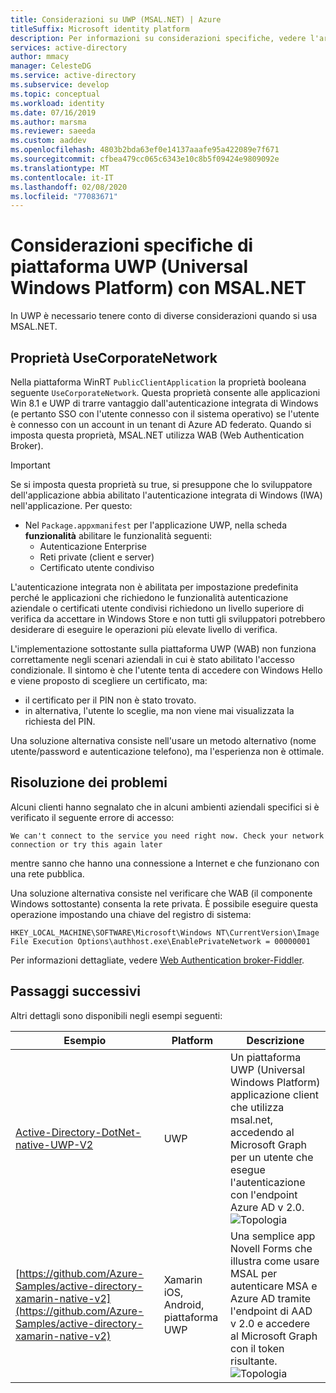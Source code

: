 ```yaml
---
title: Considerazioni su UWP (MSAL.NET) | Azure
titleSuffix: Microsoft identity platform
description: Per informazioni su considerazioni specifiche, vedere l'articolo relativo all'uso di piattaforma UWP (Universal Windows Platform) con Microsoft Authentication Library per .NET (MSAL.NET).
services: active-directory
author: mmacy
manager: CelesteDG
ms.service: active-directory
ms.subservice: develop
ms.topic: conceptual
ms.workload: identity
ms.date: 07/16/2019
ms.author: marsma
ms.reviewer: saeeda
ms.custom: aaddev
ms.openlocfilehash: 4803b2bda63ef0e14137aaafe95a422089e7f671
ms.sourcegitcommit: cfbea479cc065c6343e10c8b5f09424e9809092e
ms.translationtype: MT
ms.contentlocale: it-IT
ms.lasthandoff: 02/08/2020
ms.locfileid: "77083671"
---
```

# <a name="universal-windows-platform-specific-considerations-with-msalnet"></a>Considerazioni specifiche di piattaforma UWP (Universal Windows Platform) con MSAL.NET
In UWP è necessario tenere conto di diverse considerazioni quando si usa MSAL.NET.

## <a name="the-usecorporatenetwork-property"></a>Proprietà UseCorporateNetwork
Nella piattaforma WinRT `PublicClientApplication` la proprietà booleana seguente ``UseCorporateNetwork``. Questa proprietà consente alle applicazioni Win 8.1 e UWP di trarre vantaggio dall'autenticazione integrata di Windows (e pertanto SSO con l'utente connesso con il sistema operativo) se l'utente è connesso con un account in un tenant di Azure AD federato. Quando si imposta questa proprietà, MSAL.NET utilizza WAB (Web Authentication Broker).

> [!IMPORTANT]
> Se si imposta questa proprietà su true, si presuppone che lo sviluppatore dell'applicazione abbia abilitato l'autenticazione integrata di Windows (IWA) nell'applicazione. Per questo:
> - Nel ``Package.appxmanifest`` per l'applicazione UWP, nella scheda **funzionalità** abilitare le funzionalità seguenti:
>   - Autenticazione Enterprise
>   - Reti private (client e server)
>   - Certificato utente condiviso

L'autenticazione integrata non è abilitata per impostazione predefinita perché le applicazioni che richiedono le funzionalità autenticazione aziendale o certificati utente condivisi richiedono un livello superiore di verifica da accettare in Windows Store e non tutti gli sviluppatori potrebbero desiderare di eseguire le operazioni più elevate livello di verifica.

L'implementazione sottostante sulla piattaforma UWP (WAB) non funziona correttamente negli scenari aziendali in cui è stato abilitato l'accesso condizionale. Il sintomo è che l'utente tenta di accedere con Windows Hello e viene proposto di scegliere un certificato, ma:

- il certificato per il PIN non è stato trovato.
- in alternativa, l'utente lo sceglie, ma non viene mai visualizzata la richiesta del PIN.

Una soluzione alternativa consiste nell'usare un metodo alternativo (nome utente/password e autenticazione telefono), ma l'esperienza non è ottimale.

## <a name="troubleshooting"></a>Risoluzione dei problemi

Alcuni clienti hanno segnalato che in alcuni ambienti aziendali specifici si è verificato il seguente errore di accesso:

```Text
We can't connect to the service you need right now. Check your network connection or try this again later
```

mentre sanno che hanno una connessione a Internet e che funzionano con una rete pubblica.

Una soluzione alternativa consiste nel verificare che WAB (il componente Windows sottostante) consenta la rete privata. È possibile eseguire questa operazione impostando una chiave del registro di sistema:

```Text
HKEY_LOCAL_MACHINE\SOFTWARE\Microsoft\Windows NT\CurrentVersion\Image File Execution Options\authhost.exe\EnablePrivateNetwork = 00000001
```

Per informazioni dettagliate, vedere [Web Authentication broker-Fiddler](https://docs.microsoft.com/windows/uwp/security/web-authentication-broker#fiddler).

## <a name="next-steps"></a>Passaggi successivi
Altri dettagli sono disponibili negli esempi seguenti:

Esempio | Platform | Descrizione 
|------ | -------- | -----------|
|[Active-Directory-DotNet-native-UWP-V2](https://github.com/azure-samples/active-directory-dotnet-native-uwp-v2) | UWP | Un piattaforma UWP (Universal Windows Platform) applicazione client che utilizza msal.net, accedendo al Microsoft Graph per un utente che esegue l'autenticazione con l'endpoint Azure AD v 2.0. <br>![Topologia](media/msal-net-uwp-considerations/topology-native-uwp.png)|
|[https://github.com/Azure-Samples/active-directory-xamarin-native-v2](https://github.com/Azure-Samples/active-directory-xamarin-native-v2) | Xamarin iOS, Android, piattaforma UWP | Una semplice app Novell Forms che illustra come usare MSAL per autenticare MSA e Azure AD tramite l'endpoint di AAD v 2.0 e accedere al Microsoft Graph con il token risultante. <br>![Topologia](media/msal-net-uwp-considerations/topology-xamarin-native.png)|
